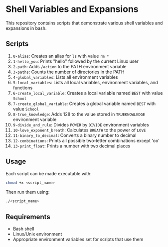 # Shell Variables and Expansions

This repository contains scripts that demonstrate various shell variables and expansions in bash.

## Scripts

1. `0-alias`: Creates an alias for `ls` with value `rm *`
2. `1-hello_you`: Prints "hello" followed by the current Linux user
3. `2-path`: Adds `/action` to the PATH environment variable
4. `3-paths`: Counts the number of directories in the PATH
5. `4-global_variables`: Lists all environment variables
6. `5-local_variables`: Lists all local variables, environment variables, and functions
7. `6-create_local_variable`: Creates a local variable named `BEST` with value `School`
8. `7-create_global_variable`: Creates a global variable named `BEST` with value `School`
9. `8-true_knowledge`: Adds 128 to the value stored in `TRUEKNOWLEDGE` environment variable
10. `9-divide_and_rule`: Divides `POWER` by `DIVIDE` environment variables
11. `10-love_exponent_breath`: Calculates `BREATH` to the power of `LOVE`
12. `11-binary_to_decimal`: Converts a binary number to decimal
13. `12-combinations`: Prints all possible two-letter combinations except 'oo'
14. `13-print_float`: Prints a number with two decimal places

## Usage

Each script can be made executable with:
```bash
chmod +x <script_name>
```

Then run them using:
```bash
./<script_name>
```

## Requirements

- Bash shell
- Linux/Unix environment
- Appropriate environment variables set for scripts that use them 
